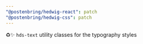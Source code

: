```yaml
---
"@postenbring/hedwig-react": patch
"@postenbring/hedwig-css": patch
---
```


:recycle::sparkles: `hds-text` utility classes for the typography styles
